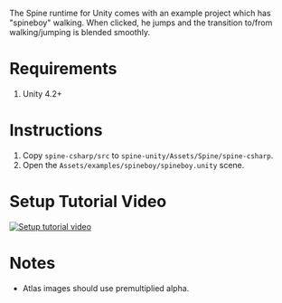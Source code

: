 The Spine runtime for Unity comes with an example project which has "spineboy" walking. When clicked, he jumps and the transition to/from walking/jumping is blended smoothly.

# Requirements

1. Unity 4.2+

# Instructions

1. Copy `spine-csharp/src` to `spine-unity/Assets/Spine/spine-csharp`.
1. Open the `Assets/examples/spineboy/spineboy.unity` scene.

# Setup Tutorial Video

[![Setup tutorial video](http://i.imgur.com/2AyZq01.png)](http://www.youtube.com/watch?v=x1umSQulghA)

# Notes

- Atlas images should use premultiplied alpha.
